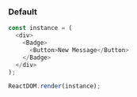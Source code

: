 ### Default

<!--start-code-->

```js
const instance = (
  <div>
    <Badge>
      <Button>New Message</Button>
    </Badge>
  </div>
);

ReactDOM.render(instance);
```

<!--end-code-->
